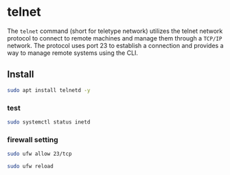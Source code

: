 # telnet

The ```telnet``` command (short for teletype network) utilizes the telnet network protocol
to connect to remote machines and manage them through a ```TCP/IP``` network.
The protocol uses port 23 to establish a connection and provides a way to manage remote systems using the CLI.

## Install

```sh
sudo apt install telnetd -y
```

### test

```sh
sudo systemctl status inetd
```

### firewall setting

```sh
sudo ufw allow 23/tcp
```

```sh
sudo ufw reload
```
